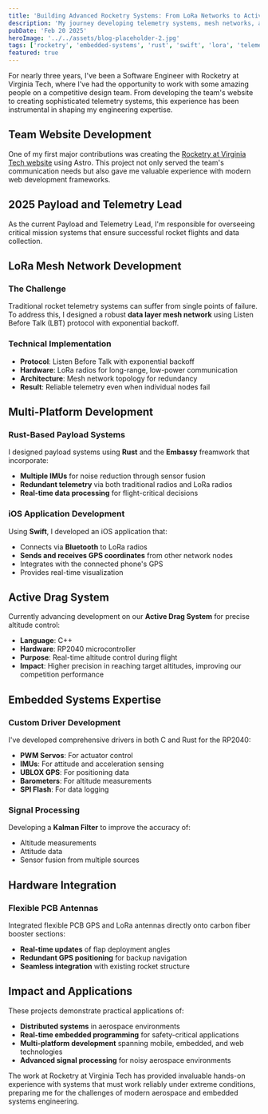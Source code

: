 ```yaml
---
title: 'Building Advanced Rocketry Systems: From LoRa Networks to Active Drag Control'
description: 'My journey developing telemetry systems, mesh networks, and active drag systems for Rocketry at Virginia Tech.'
pubDate: 'Feb 20 2025'
heroImage: '../../assets/blog-placeholder-2.jpg'
tags: ['rocketry', 'embedded-systems', 'rust', 'swift', 'lora', 'telemetry']
featured: true
---
```


For nearly three years, I've been a Software Engineer with Rocketry at Virginia Tech, where I've had the opportunity to work with some amazing people on a competitive design team. From developing the team's website to creating sophisticated telemetry systems, this experience has been instrumental in shaping my engineering expertise.

## Team Website Development

One of my first major contributions was creating the [Rocketry at Virginia Tech website](https://rocketryatvirginiatech.org) using Astro. This project not only served the team's communication needs but also gave me valuable experience with modern web development frameworks.

## 2025 Payload and Telemetry Lead

As the current Payload and Telemetry Lead, I'm responsible for overseeing critical mission systems that ensure successful rocket flights and data collection.

## LoRa Mesh Network Development

### The Challenge

Traditional rocket telemetry systems can suffer from single points of failure. To address this, I designed a robust **data layer mesh network** using Listen Before Talk (LBT) protocol with exponential backoff.

### Technical Implementation

- **Protocol**: Listen Before Talk with exponential backoff
- **Hardware**: LoRa radios for long-range, low-power communication
- **Architecture**: Mesh network topology for redundancy
- **Result**: Reliable telemetry even when individual nodes fail

## Multi-Platform Development

### Rust-Based Payload Systems

I designed payload systems using **Rust** and the **Embassy** freamwork that incorporate:

- **Multiple IMUs** for noise reduction through sensor fusion
- **Redundant telemetry** via both traditional radios and LoRa radios
- **Real-time data processing** for flight-critical decisions

### iOS Application Development

Using **Swift**, I developed an iOS application that:

- Connects via **Bluetooth** to LoRa radios
- **Sends and receives GPS coordinates** from other network nodes
- Integrates with the connected phone's GPS
- Provides real-time visualization

## Active Drag System

Currently advancing development on our **Active Drag System** for precise altitude control:

- **Language**: C++
- **Hardware**: RP2040 microcontroller
- **Purpose**: Real-time altitude control during flight
- **Impact**: Higher precision in reaching target altitudes, improving our competition performance

## Embedded Systems Expertise

### Custom Driver Development

I've developed comprehensive drivers in both C and Rust for the RP2040:

- **PWM Servos**: For actuator control
- **IMUs**: For attitude and acceleration sensing
- **UBLOX GPS**: For positioning data
- **Barometers**: For altitude measurements
- **SPI Flash**: For data logging

### Signal Processing

Developing a **Kalman Filter** to improve the accuracy of:

- Altitude measurements
- Attitude data
- Sensor fusion from multiple sources

## Hardware Integration

### Flexible PCB Antennas

Integrated flexible PCB GPS and LoRa antennas directly onto carbon fiber booster sections:

- **Real-time updates** of flap deployment angles
- **Redundant GPS positioning** for backup navigation
- **Seamless integration** with existing rocket structure

## Impact and Applications

These projects demonstrate practical applications of:

- **Distributed systems** in aerospace environments
- **Real-time embedded programming** for safety-critical applications
- **Multi-platform development** spanning mobile, embedded, and web technologies
- **Advanced signal processing** for noisy aerospace environments

The work at Rocketry at Virginia Tech has provided invaluable hands-on experience with systems that must work reliably under extreme conditions, preparing me for the challenges of modern aerospace and embedded systems engineering.
